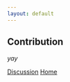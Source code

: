 ```yaml
---
layout: default
---
```


## Contribution

_yay_

<div class="nextbutton-container">
  <a href="../pages/discussion.html" class="previous-button">Discussion</a>
  <a href="{{ site.baseurl }}/" class="home-button-lastpage">Home</a>
</div>

